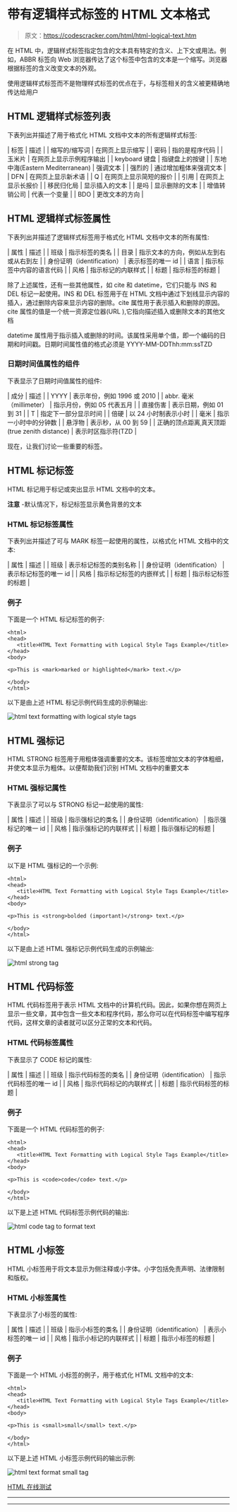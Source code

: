 # 带有逻辑样式标签的 HTML 文本格式

> 原文：<https://codescracker.com/html/html-logical-text.htm>

在 HTML 中，逻辑样式标签指定包含的文本具有特定的含义、上下文或用法。例如，ABBR 标签向 Web 浏览器传达了这个标签中包含的文本是一个缩写。浏览器根据标签的含义改变文本的外观。

使用逻辑样式标签而不是物理样式标签的优点在于，与标签相关的含义被更精确地传达给用户

## HTML 逻辑样式标签列表

下表列出并描述了用于格式化 HTML 文档中文本的所有逻辑样式标签:

| 标签 | 描述 |
| 缩写的/缩写词 | 在网页上显示缩写 |
| 密码 | 指的是程序代码 |
| 玉米片 | 在网页上显示示例程序输出 |
| keyboard 键盘 | 指键盘上的按键 |
| 东地中海(Eastern Mediterranean) | 强调文本 |
| 强烈的 | 通过增加粗体来强调文本 |
| DFN | 在网页上显示新术语 |
| Q | 在网页上显示简短的报价 |
| 引用 | 在网页上显示长报价 |
| 移民归化局 | 显示插入的文本 |
| 是吗 | 显示删除的文本 |
| 增值转销公司 | 代表一个变量 |
| BDO | 更改文本的方向 |

## HTML 逻辑样式标签属性

下表列出并描述了逻辑样式标签用于格式化 HTML 文档中文本的所有属性:

| 属性 | 描述 |
| 班级 | 指示标签的类名 |
| 目录 | 指示文本的方向，例如从左到右或从右到左 |
| 身份证明（identification） | 表示标签的唯一 id |
| 语言 | 指示标签中内容的语言代码 |
| 风格 | 指示标记的内联样式 |
| 标题 | 指示标签的标题 |

除了上述属性，还有一些其他属性，如 cite 和 datetime，它们只能与 INS 和 DEL 标记一起使用。INS 和 DEL 标签用于在 HTML 文档中通过下划线显示内容的插入，通过删除内容来显示内容的删除。cite 属性用于表示插入和删除的原因。cite 属性的值是一个统一资源定位器(URL ),它指向描述插入或删除文本的其他文档

datetime 属性用于指示插入或删除的时间。该属性采用单个值，即一个编码的日期和时间戳。日期时间属性值的格式必须是 YYYY-MM-DDThh:mm:ssTZD

### 日期时间值属性的组件

下表显示了日期时间值属性的组件:

| 成分 | 描述 |
| YYYY | 表示年份，例如 1996 或 2010 |
| abbr. 毫米（millimeter） | 指示月份，例如 05 代表五月 |
| 直接伤害 | 表示日期，例如 01 到 31 |
| T | 指定下一部分显示时间 |
| 倍硬 | 以 24 小时制表示小时 |
| 毫米 | 指示一小时中的分钟数 |
| 悬浮物 | 表示秒，从 00 到 59 |
| 正确的顶点距离ˌ真天顶距(true zenith distance) | 表示时区指示符(TZD |

现在，让我们讨论一些重要的标签。

## HTML 标记标签

HTML 标记用于标记或突出显示 HTML 文档中的文本。

**注意** -默认情况下，标记标签显示黄色背景的文本

### HTML 标记标签属性

下表列出并描述了可与 MARK 标签一起使用的属性，以格式化 HTML 文档中的文本:

| 属性 | 描述 |
| 班级 | 表示标记标签的类别名称 |
| 身份证明（identification） | 表示标记标签的唯一 id |
| 风格 | 指示标记标签的内嵌样式 |
| 标题 | 指示标记标签的标题 |

### 例子

下面是一个 HTML 标记标签的例子:

```
<html>
<head>
   <title>HTML Text Formatting with Logical Style Tags Example</title>
</head>
<body>

<p>This is <mark>marked or highlighted</mark> text.</p>

</body>
</html>
```

以下是由上述 HTML 标记示例代码生成的示例输出:

![html text formatting with logical style tags](img/5fdf2d68d328367a302c3893b4369eb2.png)

## HTML 强标记

HTML STRONG 标签用于用粗体强调重要的文本。该标签增加文本的字体粗细，并使文本显示为粗体。以便帮助我们识别 HTML 文档中的重要文本

### HTML 强标记属性

下表显示了可以与 STRONG 标记一起使用的属性:

| 属性 | 描述 |
| 班级 | 指示强标记的类名 |
| 身份证明（identification） | 指示强标记的唯一 id |
| 风格 | 指示强标记的内联样式 |
| 标题 | 指示强标记的标题 |

### 例子

以下是 HTML 强标记的一个示例:

```
<html>
<head>
   <title>HTML Text Formatting with Logical Style Tags Example</title>
</head>
<body>

<p>This is <strong>bolded (important)</strong> text.</p>

</body>
</html>
```

以下是由上述 HTML 强标记示例代码生成的示例输出:

![html strong tag](img/8203745be35b7ed42d77ffb176218a2f.png)

## HTML 代码标签

HTML 代码标签用于表示 HTML 文档中的计算机代码。因此，如果你想在网页上显示一些文章，其中包含一些文本和程序代码，那么你可以在代码标签中编写程序代码，这样文章的读者就可以区分正常的文本和代码。

### HTML 代码标签属性

下表显示了 CODE 标记的属性:

| 属性 | 描述 |
| 班级 | 指示代码标签的类名 |
| 身份证明（identification） | 指示代码标签的唯一 id |
| 风格 | 指示代码标记的内联样式 |
| 标题 | 指示代码标签的标题 |

### 例子

下面是一个 HTML 代码标签的例子:

```
<html>
<head>
   <title>HTML Text Formatting with Logical Style Tags Example</title>
</head>
<body>

<p>This is <code>code</code> text.</p>

</body>
</html>
```

以下是上述 HTML 代码标签示例代码的输出:

![html code tag to format text](img/6a0192a2d247b8fc5bf8f82f34a75163.png)

## HTML 小标签

HTML 小标签用于将文本显示为侧注释或小字体。小字包括免责声明、法律限制和版权。

### HTML 小标签属性

下表显示了小标签的属性:

| 属性 | 描述 |
| 班级 | 指示小标签的类名 |
| 身份证明（identification） | 表示小标签的唯一 id |
| 风格 | 指示小标记的内联样式 |
| 标题 | 指示小标签的标题 |

### 例子

下面是一个 HTML 小标签的例子，用于格式化 HTML 文档中的文本:

```
<html>
<head>
   <title>HTML Text Formatting with Logical Style Tags Example</title>
</head>
<body>

<p>This is <small>small</small> text.</p>

</body>
</html>
```

以下是上述 HTML 小标签示例代码的输出示例:

![html text format small tag](img/49aa33df7abacf9adcb92f1888a8f153.png)

[HTML 在线测试](/exam/showtest.php?subid=4)

* * *

* * *